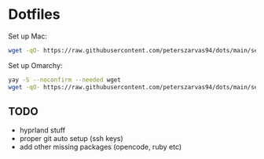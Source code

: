 # Dotfiles

Set up Mac:

```bash
wget -qO- https://raw.githubusercontent.com/peterszarvas94/dots/main/setup_mac | bash
```

Set up Omarchy:

```bash
yay -S --noconfirm --needed wget
wget -qO- https://raw.githubusercontent.com/peterszarvas94/dots/main/setup_omarchy | bash
```

## TODO

- hyprland stuff
- proper git auto setup (ssh keys)
- add other missing packages (opencode, ruby etc)
